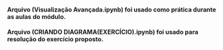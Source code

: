 #### Arquivo (Visualização Avançada.ipynb) foi usado como prática durante as aulas do módulo.
#### Arquivo (CRIANDO DIAGRAMA(EXERCÍCIO).ipynb) foi usado para resolução do exercício proposto.
